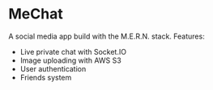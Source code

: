 # MeChat
A social media app build with the M.E.R.N. stack. Features:
* Live private chat with Socket.IO
* Image uploading with AWS S3
* User authentication
* Friends system

